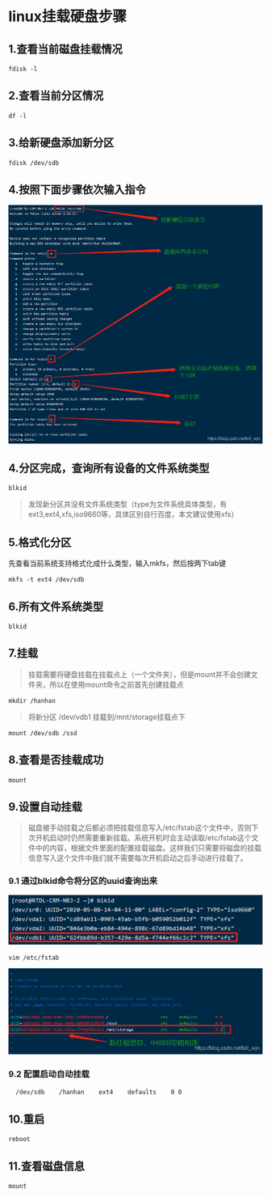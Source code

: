 # linux挂载硬盘步骤

## 1.查看当前磁盘挂载情况

```shell
fdisk -l
```

## 2.查看当前分区情况

```shell
df -l
```

## 3.给新硬盘添加新分区

```shell
fdisk /dev/sdb

```

## 4.按照下面步骤依次输入指令

![img.png](images/给新硬盘添加新分区.png)

## 4.分区完成，查询所有设备的文件系统类型

```shell
blkid
```

> 发现新分区并没有文件系统类型（type为文件系统具体类型，有ext3,ext4,xfs,iso9660等，具体区别自行百度，本文建议使用xfs）

## 5.格式化分区

先查看当前系统支持格式化成什么类型，输入mkfs，然后按两下tab键

```shell
mkfs -t ext4 /dev/sdb
```

## 6.所有文件系统类型

```shell
blkid

```

## 7.挂载

> 挂载需要将硬盘挂载在挂载点上（一个文件夹），但是mount并不会创建文件夹，所以在使用mount命令之前首先创建挂载点

```shell
mkdir /hanhan

```

> 将新分区 /dev/vdb1 挂载到/mnt/storage挂载点下

```shell
mount /dev/sdb /ssd
```

## 8.查看是否挂载成功

```shell
mount

```

## 9.设置自动挂载

> 磁盘被手动挂载之后都必须把挂载信息写入/etc/fstab这个文件中，否则下次开机启动时仍然需要重新挂载。系统开机时会主动读取/etc/fstab这个文件中的内容，根据文件里面的配置挂载磁盘。这样我们只需要将磁盘的挂载信息写入这个文件中我们就不需要每次开机启动之后手动进行挂载了。

### 9.1 通过blkid命令将分区的uuid查询出来

![img.png](images/UUID.png)

```shell
vim /etc/fstab
```

![img.png](images/fstab.png)

### 9.2 配置启动自动挂载

```shell
  /dev/sdb    /hanhan    ext4    defaults    0 0
```

## 10.重启

```shell
reboot
```

## 11.查看磁盘信息

```shell
mount
```


